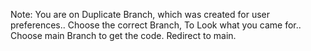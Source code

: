 Note: 
You are on Duplicate Branch, which was created for user preferences..
Choose the correct Branch, To Look what you came for..
Choose main Branch to get the code.
Redirect to main.
